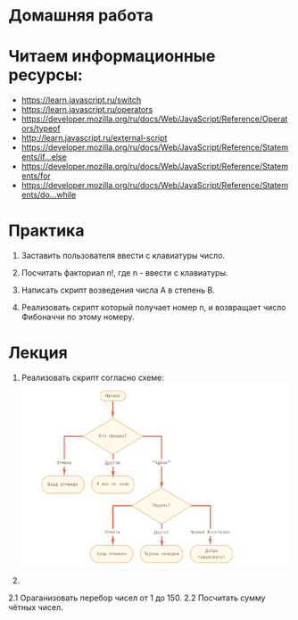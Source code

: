 ﻿# Домашняя работа

# Читаем информационные ресурсы:
 * https://learn.javascript.ru/switch
 * https://learn.javascript.ru/operators
 * https://developer.mozilla.org/ru/docs/Web/JavaScript/Reference/Operators/typeof
 * http://learn.javascript.ru/external-script
 * https://developer.mozilla.org/ru/docs/Web/JavaScript/Reference/Statements/if...else
 * https://developer.mozilla.org/ru/docs/Web/JavaScript/Reference/Statements/for
 * https://developer.mozilla.org/ru/docs/Web/JavaScript/Reference/Statements/do...while

# Практика

 1. Заставить пользователя ввести с клавиатуры число.

 2. Посчитать факториал n!, где n - ввести с клавиатуры.
 
 3. Написать скрипт возведения числа A в степень B. 

 4. Реализовать скрипт который получает номер n, и возвращает число Фибоначчи по этому номеру.

  
# Лекция
 1. Реализовать скрипт согласно схеме:
   <br /> ![Блок-схема](schema.png)

 2. 
   2.1 Ораганизовать перебор чисел от 1 до 150. 
   2.2 Посчитать сумму чётных чисел.
 

